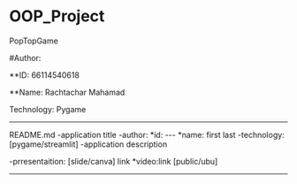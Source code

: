 # OOP_Project

PopTopGame

#Author:

 **ID: 66114540618

 **Name: Rachtachar Mahamad

Technology: Pygame





****
README.md
-application title
-author:
  *id: ---
  *name: first last
-technology: [pygame/streamlit]
-application description

-prresentaition: [slide/canva] link
*video:link [public/ubu]
****
